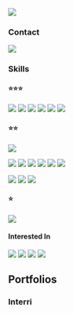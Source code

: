 <img src="https://capsule-render.vercel.app/api?type=cylinder&color=91a7ff&height=250&section=header&text=HI!%20I'm%20Hyunha!&fontSize=90&fontColor=ffffff" />

### Contact
<img src="https://img.shields.io/badge/nohyunha95@gmail.com-EA4335?style=flat-square&logo=Gmail&logoColor=white"/>

### Skills
#### ⭐️⭐️⭐️
<img src="https://img.shields.io/badge/Java-1E8CBE?style=flat-square&logo=OpenJDK&logoColor=white"/> <img src="https://img.shields.io/badge/Spring Boot-6DB33F?style=flat-square&logo=Spring Boot&logoColor=white"/> <img src="https://img.shields.io/badge/MySQL-4479A1?style=flat-square&logo=MySQL&logoColor=white"/> <img src="https://img.shields.io/badge/JPA Hibernate-59666C?style=flat-square&logo=Hibernate&logoColor=white"/> <img src="https://img.shields.io/badge/JUnit5-25A162?style=flat-square&logo=JUnit5&logoColor=white"/> <img src="https://img.shields.io/badge/Git-F05032?style=flat-square&logo=Git&logoColor=white"/>

#### ⭐️⭐️
<img src="https://img.shields.io/badge/Spring Batch-6DB33F?style=flat-square"/>   

<img src="https://img.shields.io/badge/AWS-232F3E?style=flat-square&logo=Amazon AWS&logoColor=white"/> <img src="https://img.shields.io/badge/AWS EC2-FF9900?style=flat-square&logo=Amazon EC2&logoColor=white"/> <img src="https://img.shields.io/badge/AWS RDS-527FFF?style=flat-square&logo=Amazon RDS&logoColor=white"/> <img src="https://img.shields.io/badge/AWS S3-569A31?style=flat-square&logo=Amazon S3&logoColor=white"/> <img src="https://img.shields.io/badge/Docker-2496ED?style=flat-square?logo=Docker&logoColor=white"/> <img src="https://img.shields.io/badge/Linux-FCC624?style=flat-square?logo=Linux&logoColor=white"/>   

<img src="https://img.shields.io/badge/JavaScript-F7DF1E?style=flat-square&logo=JavaScript&logoColor=white"/> <img src="https://img.shields.io/badge/TypeScript-3178C6?style=flat-square&logo=TypeScript&logoColor=white"/> <img src="https://img.shields.io/badge/React-61DAFB?style=flat-square&logo=React&logoColor=white"/>

#### ⭐️
<img src="https://img.shields.io/badge/Jenkins-D24939?style=flat-square&logo=Jenkins&logoColor=white"/>

#### Interested In
<img src="https://img.shields.io/badge/MSA-E40045?style=flat-square"/> <img src="https://img.shields.io/badge/Apache Kafka-231F20?style=flat-square&logo=Apache Kafka&logoColor=white"/> <img src="https://img.shields.io/badge/Clean Architecture-73398D?style=flat-square"/> <img src="https://img.shields.io/badge/Web Flux-00085CA?style=flat-square"/>

## Portfolios
### Interri

<!--
**hyunha95/hyunha95** is a ✨ _special_ ✨ repository because its `README.md` (this file) appears on your GitHub profile.

Here are some ideas to get you started:

- 🔭 I’m currently working on ...
- 🌱 I’m currently learning ...
- 👯 I’m looking to collaborate on ...
- 🤔 I’m looking for help with ...
- 💬 Ask me about ...
- 📫 How to reach me: ...
- 😄 Pronouns: ...
- ⚡ Fun fact: ...
-->
